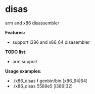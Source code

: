 # disas
arm and x86 disassembler

**Features:**
* support i386 and x86_64 disasembler

**TODO list:**
* arm support

**Usage examples:**
* ./x86_disas f genbin/bin \[x86_64|64\]
* ./x86_disas 5589e5 \[i386|32\]
